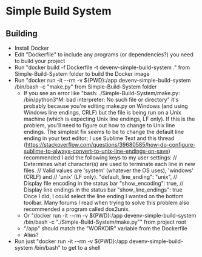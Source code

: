 # Simple Build System

## Building
- Install Docker
- Edit "Dockerfile" to include any programs (or dependencies?) you need to build your project
- Run "docker build -f Dockerfile -t devenv-simple-build-system ." from Simple-Build-System folder to build the Docker image
- Run "docker run -it --rm -v ${PWD}:/app devenv-simple-build-system /bin/bash -c "make.py" from Simple-Build-System folder
	- If you see an error like "bash: ./Simple-Build-System/make.py: /bin/python3^M: bad interpreter: No such file or directory" it's probably because you're editing make.py on Windows (and using Windows line endings, CRLF) but the file is being run on a Unix machine (which is expecting Unix line endings, LF only). If this is the problem, you'll need to figure out how to change to Unix line endings. The simplest fix seems to be to change the default line ending in your text editor; I use Sublime Text and this thread (https://stackoverflow.com/questions/39680585/how-do-configure-sublime-to-always-convert-to-unix-line-endings-on-save) recommended I add the following keys to my user settings:
	// Determines what character(s) are used to terminate each line in new files.
    // Valid values are 'system' (whatever the OS uses), 'windows' (CRLF) and
    // 'unix' (LF only).
    "default_line_ending": "unix",
    // Display file encoding in the status bar
    "show_encoding": true,
    // Display line endings in the status bar
    "show_line_endings": true
    Once I did, I could select the line ending I wanted on the bottom toolbar. Many forums I read when trying to solve this problem also recommended a program called dos2unix. 
	- Or "docker run -it --rm -v ${PWD}:/app devenv-simple-build-system /bin/bash -c "./Simple-Build-System/make.py"" from project root
	- "/app" should match the "WORKDIR" variable from the Dockerfile
	- Alias?
- Run just "docker run -it --rm -v ${PWD}:/app devenv-simple-build-system /bin/bash" to get to a shell